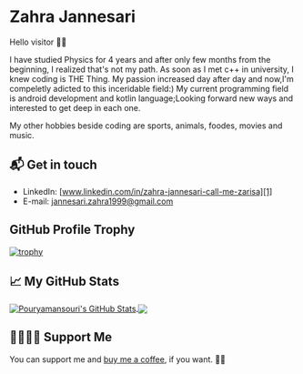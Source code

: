 # Zahra Jannesari

Hello visitor 👋🏻

I have studied Physics for 4 years and after only few months from the beginning, I realized that's not my path. As soon as I met c++ in university, I knew coding is THE Thing. My passion increased day after day and now,I'm compeletly adicted to this inceridable field:)
My current programming field is android development and kotlin language;Looking forward new ways and interested to get deep in each one.

My other hobbies beside coding are sports, animals, foodes, movies and music.

## 📬 Get in touch

- LinkedIn: [www.linkedin.com/in/zahra-jannesari-call-me-zarisa][1]
- E-mail: [jannesari.zahra1999@gmail.com][2]

## GitHub Profile Trophy

[![trophy](https://github-profile-trophy.vercel.app/?username=PouryaMansouri)](https://github.com/ryo-ma/github-profile-trophy)


## &#x1f4c8; My GitHub Stats



<a href="https://github.com/in/pouryamansouri">
  <img align="center" src="https://github-readme-stats.vercel.app/api?username=pouryamansouri&show_icons=true&line_height=27&count_private=true&title_color=ffffff&text_color=c9cacc&icon_color=2bbc8a&bg_color=1d1f21" alt="Pouryamansouri's GitHub Stats" />
</a>
<a href="https://github.com/in/pouryamansouri">
  <img align="center" src="https://github-readme-stats.vercel.app/api/top-langs/?username=pouryamansouri&hide=Jupyter Notebook,html&title_color=ffffff&text_color=c9cacc&icon_color=2bbc8a&bg_color=1d1f21" />
</a>


[1]: https://www.pouryamansouri.com/
[2]: https://www.linkedin.com/in/pouryamansouri/
[3]: https://twitter.com/intent/follow?screen_name=pourya_mansouri
[8]: https://www.buymeacoffee.com/pouryamansouri

## 🤜🏻🤛🏻 Support Me

You can support me and [buy me a coffee][8], if you want. 🙏🏻

